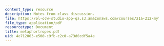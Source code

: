 ```yaml
---
content_type: resource
description: Notes from class discussion.
file: https://ol-ocw-studio-app-qa.s3.amazonaws.com/courses/21a-212-myth-ritual-and-symbolism-spring-2004/4e712003e508c9fbc2c0a73d0cdf5a4e_metaphortropes.pdf
file_type: application/pdf
resourcetype: Document
title: metaphortropes.pdf
uid: 4e712003-e508-c9fb-c2c0-a73d0cdf5a4e
---
```

